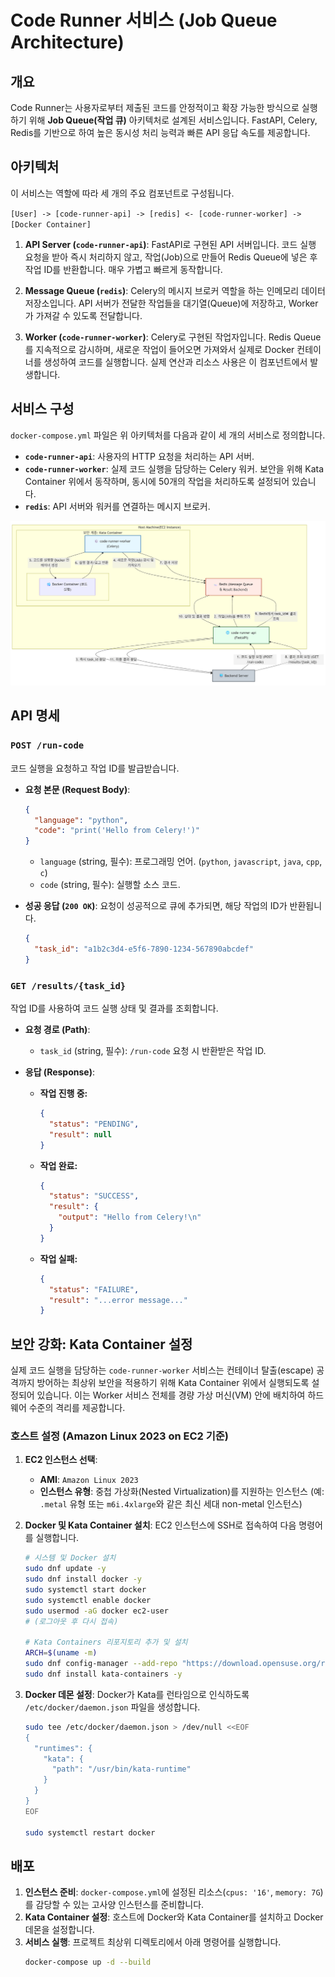 # Code Runner 서비스 (Job Queue Architecture)

## 개요

Code Runner는 사용자로부터 제출된 코드를 안정적이고 확장 가능한 방식으로 실행하기 위해 **Job Queue(작업 큐)** 아키텍처로 설계된 서비스입니다. FastAPI, Celery, Redis를 기반으로 하여 높은 동시성 처리 능력과 빠른 API 응답 속도를 제공합니다.

## 아키텍처

이 서비스는 역할에 따라 세 개의 주요 컴포넌트로 구성됩니다.

`[User] -> [code-runner-api] -> [redis] <- [code-runner-worker] -> [Docker Container]`

1.  **API Server (`code-runner-api`)**: FastAPI로 구현된 API 서버입니다. 코드 실행 요청을 받아 즉시 처리하지 않고, 작업(Job)으로 만들어 Redis Queue에 넣은 후 작업 ID를 반환합니다. 매우 가볍고 빠르게 동작합니다.

2.  **Message Queue (`redis`)**: Celery의 메시지 브로커 역할을 하는 인메모리 데이터 저장소입니다. API 서버가 전달한 작업들을 대기열(Queue)에 저장하고, Worker가 가져갈 수 있도록 전달합니다.

3.  **Worker (`code-runner-worker`)**: Celery로 구현된 작업자입니다. Redis Queue를 지속적으로 감시하며, 새로운 작업이 들어오면 가져와서 실제로 Docker 컨테이너를 생성하여 코드를 실행합니다. 실제 연산과 리소스 사용은 이 컴포넌트에서 발생합니다.

## 서비스 구성

`docker-compose.yml` 파일은 위 아키텍처를 다음과 같이 세 개의 서비스로 정의합니다.

-   **`code-runner-api`**: 사용자의 HTTP 요청을 처리하는 API 서버.
-   **`code-runner-worker`**: 실제 코드 실행을 담당하는 Celery 워커. 보안을 위해 Kata Container 위에서 동작하며, 동시에 50개의 작업을 처리하도록 설정되어 있습니다.
-   **`redis`**: API 서버와 워커를 연결하는 메시지 브로커.

![alt text](mermaid-diagram-2025-08-21-131212.png)

## API 명세

### `POST /run-code`

코드 실행을 요청하고 작업 ID를 발급받습니다.

-   **요청 본문 (Request Body)**:
    ```json
    {
      "language": "python",
      "code": "print('Hello from Celery!')"
    }
    ```
    -   `language` (string, 필수): 프로그래밍 언어. (`python`, `javascript`, `java`, `cpp`, `c`)
    -   `code` (string, 필수): 실행할 소스 코드.

-   **성공 응답 (`200 OK`)**:
    요청이 성공적으로 큐에 추가되면, 해당 작업의 ID가 반환됩니다.
    ```json
    {
      "task_id": "a1b2c3d4-e5f6-7890-1234-567890abcdef"
    }
    ```

### `GET /results/{task_id}`

작업 ID를 사용하여 코드 실행 상태 및 결과를 조회합니다.

-   **요청 경로 (Path)**:
    -   `task_id` (string, 필수): `/run-code` 요청 시 반환받은 작업 ID.

-   **응답 (Response)**:
    -   **작업 진행 중:**
        ```json
        {
          "status": "PENDING",
          "result": null
        }
        ```
    -   **작업 완료:**
        ```json
        {
          "status": "SUCCESS",
          "result": {
            "output": "Hello from Celery!\n"
          }
        }
        ```
    -   **작업 실패:**
        ```json
        {
          "status": "FAILURE",
          "result": "...error message..."
        }
        ```

## 보안 강화: Kata Container 설정

실제 코드 실행을 담당하는 `code-runner-worker` 서비스는 컨테이너 탈출(escape) 공격까지 방어하는 최상위 보안을 적용하기 위해 Kata Container 위에서 실행되도록 설정되어 있습니다. 이는 Worker 서비스 전체를 경량 가상 머신(VM) 안에 배치하여 하드웨어 수준의 격리를 제공합니다.

### 호스트 설정 (Amazon Linux 2023 on EC2 기준)

1.  **EC2 인스턴스 선택**:
    -   **AMI**: `Amazon Linux 2023`
    -   **인스턴스 유형**: 중첩 가상화(Nested Virtualization)를 지원하는 인스턴스 (예: `.metal` 유형 또는 `m6i.4xlarge`와 같은 최신 세대 non-metal 인스턴스)

2.  **Docker 및 Kata Container 설치**:
    EC2 인스턴스에 SSH로 접속하여 다음 명령어를 실행합니다.
    ```bash
    # 시스템 및 Docker 설치
    sudo dnf update -y
    sudo dnf install docker -y
    sudo systemctl start docker
    sudo systemctl enable docker
    sudo usermod -aG docker ec2-user
    # (로그아웃 후 다시 접속)

    # Kata Containers 리포지토리 추가 및 설치
    ARCH=$(uname -m)
    sudo dnf config-manager --add-repo "https://download.opensuse.org/repositories/home:/katacontainers:/releases:/${ARCH}:/stable/home:katacontainers:releases:${ARCH}:stable.repo"
    sudo dnf install kata-containers -y
    ```

3.  **Docker 데몬 설정**:
    Docker가 Kata를 런타임으로 인식하도록 `/etc/docker/daemon.json` 파일을 생성합니다.
    ```bash
    sudo tee /etc/docker/daemon.json > /dev/null <<EOF
    {
      "runtimes": {
        "kata": {
          "path": "/usr/bin/kata-runtime"
        }
      }
    }
    EOF

    sudo systemctl restart docker
    ```

## 배포

1.  **인스턴스 준비**: `docker-compose.yml`에 설정된 리소스(`cpus: '16'`, `memory: 7G`)를 감당할 수 있는 고사양 인스턴스를 준비합니다.
2.  **Kata Container 설정**: 호스트에 Docker와 Kata Container를 설치하고 Docker 데몬을 설정합니다.
3.  **서비스 실행**: 프로젝트 최상위 디렉토리에서 아래 명령어를 실행합니다.
    ```bash
    docker-compose up -d --build
    ```
